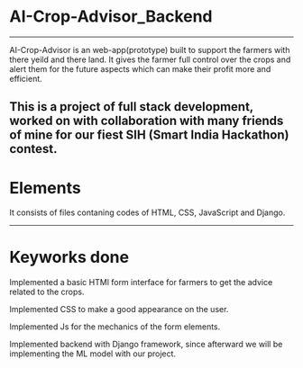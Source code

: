 # AI-Crop-Advisor_Backend

---
AI-Crop-Advisor is an web-app(prototype) built to support the farmers with there yeild and there land. It gives the farmer full control over the crops and alert them for the future aspects which can make their profit more and efficient.

This is a project of full stack development, worked on with collaboration with many friends of mine for our fiest SIH (Smart India Hackathon) contest.
 ---
# Elements
It consists of files contaning codes of HTML, CSS, JavaScript and Django.

---
# Keyworks done
Implemented a basic HTMl form interface for farmers to get the advice related to the crops.

Implemented CSS to make a good appearance on the user.

Implemented Js for the mechanics of the form elements.

Implemented backend with Django framework, since afterward we will be implementing the ML model with our project.
